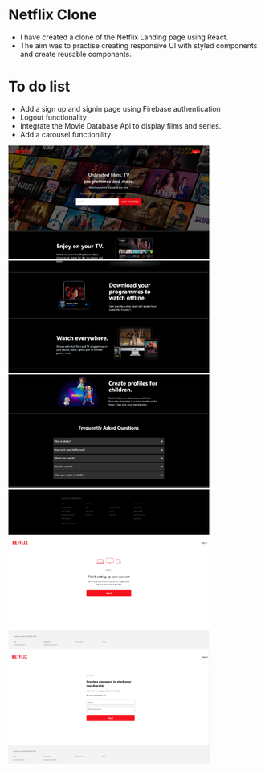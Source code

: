 # Netflix Clone
- I have created a clone of the Netflix Landing page using React.
- The aim was to practise creating responsive UI with styled components and create reusable components.

# To do list
- Add a sign up and signin page using Firebase authentication
- Logout functionality
- Integrate the Movie Database Api to display films and series.
- Add a carousel functionility

<img src="screenshots/Picture1.png" width=400></br><img src="screenshots/Picture2.png" width=400></br><img src="screenshots/Picture3.png" width=400></br><img src="screenshots/Picture4.png" width=400></br><img src="screenshots/Picture5.png" width=400></br><img src="screenshots/Picture6.png" width=400></br>
